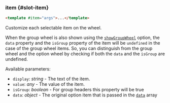 ### item {#slot-item}

```html
<template #item="args">...</template>
```

Customize each selectable item on the wheel.

When the group wheel is also shown using the [`showGroupWheel`](#opt-showGroupWheel) option,
the `data` property and the `isGroup` property of the item will be `undefined` in the case of the group wheel items.
So, you can distinguish from the group wheel and the option wheel by checking if both the `data` and the `isGroup` are undefined.

Available parameters:
- `display`: _string_ - The text of the item.
- `value`: _any_ - The value of the item.
- `isGroup`: _boolean_ - For group headers this property will be true
- `data`: _object_ - The original option item that is passed in the [`data`](#opt-data) array
